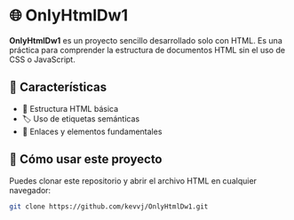 # 🌐 OnlyHtmlDw1  

**OnlyHtmlDw1** es un proyecto sencillo desarrollado solo con HTML. Es una práctica para comprender la estructura de documentos HTML sin el uso de CSS o JavaScript.  

## 📌 Características  
- 📄 Estructura HTML básica  
- 🏷️ Uso de etiquetas semánticas  
- 🔗 Enlaces y elementos fundamentales  

## 🚀 Cómo usar este proyecto  
Puedes clonar este repositorio y abrir el archivo HTML en cualquier navegador:  

```sh
git clone https://github.com/kevvj/OnlyHtmlDw1.git

